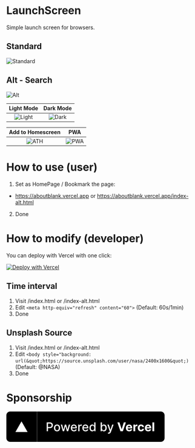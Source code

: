 # LaunchScreen
Simple launch screen for browsers.

## Standard
![Standard](https://github.com/1998code/LaunchScreenJS/blob/main/CleanShot%202021-01-14%20at%2012.50.47@2x.png?raw=true)

## Alt - Search
![Alt](https://github.com/1998code/LaunchScreen/blob/main/CleanShot%202021-02-20%20at%2003.12.18@2x.png?raw=true)

Light Mode                 |          Dark Mode
:-------------------------:|:-------------------------:
![Light](https://github.com/1998code/LaunchScreenJS/blob/main/CleanShot%202021-01-14%20at%2012.32.54@2x.png?raw=true)   |  ![Dark](https://github.com/1998code/LaunchScreenJS/blob/main/CleanShot%202021-01-14%20at%2012.50.26@2x.png?raw=true)

Add to Homescreen          |          PWA
:-------------------------:|:-------------------------:
![ATH](https://github.com/1998code/LaunchScreenJS/blob/main/CleanShot%202021-01-14%20at%2013.35.21@2x.png?raw=true)   |  ![PWA](https://github.com/1998code/LaunchScreenJS/blob/main/CleanShot%202021-01-14%20at%2013.36.35@2x.png?raw=true)

# How to use (user)
1. Set as HomePage / Bookmark the page:
- https://aboutblank.vercel.app or https://aboutblank.vercel.app/index-alt.html
2. Done

# How to modify (developer)
You can deploy with Vercel with one click:

[![Deploy with Vercel](https://vercel.com/button)](https://vercel.com/new/git/external?repository-url=https%3A%2F%2Fgithub.com%2F1998code%2FLaunchScreen)

## Time interval
1. Visit /index.html or /index-alt.html
2. Edit `<meta http-equiv="refresh" content="60">` (Default: 60s/1min)
3. Done

## Unsplash Source
1. Visit /index.html or /index-alt.html
2. Edit `<body style="background: url(&quot;https://source.unsplash.com/user/nasa/2400x1600&quot;)` (Default: @NASA)
3. Done

# Sponsorship
<a href="https://vercel.com/?utm_source=1998code&utm_campaign=oss">
  <img src="https://raw.githubusercontent.com/1998code/LaunchScreen/main/powered-by-vercel.svg"/>
</a>

